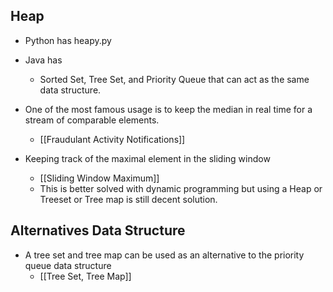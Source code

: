 ## Heap

* Python has heapy.py
* Java has 
	* Sorted Set, Tree Set, and Priority Queue that can act as the same data structure. 

* One of the most famous usage is to keep the median in real time for a stream of comparable elements.
	* [[Fraudulant Activity Notifications]]

* Keeping track of the maximal element in the sliding window
	* [[Sliding Window Maximum]]
	* This is better solved with dynamic programming but using a Heap or Treeset or Tree map is still decent solution. 


## Alternatives Data Structure
* A tree set and tree map can be used as an alternative to the priority queue data structure
	* [[Tree Set, Tree Map]]
